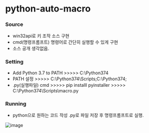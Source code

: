 # python-auto-macro


### Source
- win32api로 키 조작 소스 구현
- cmd(명령프롬프트) 명령어로 간단히 실행할 수 있게 구현
- 소스 공개 생각없음.


### Setting
- Add Python 3.7 to PATH  >>>>> C:\Python374
- PATH 설정 >>>>> C:\Python374\Scripts\;C:\Python374\;
- .py(실행파일) cmd >>>>> pip installl pyinstaller >>>>> C:\Python374\Scripts\macro.py



### Running
- python으로 원하는 코드 작성 .py로 파일 저장 후 명령프롬프트로 실행.

![image](https://user-images.githubusercontent.com/58936727/118778090-b7b31600-b8c4-11eb-9c8b-509460e1c061.png)


